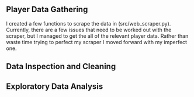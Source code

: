  ## Player Data Gathering

I created a few functions to scrape the data in (src/web_scraper.py). Currently, 
there are a few issues that need to be worked out with the scraper, but I 
managed to get the all of the relevant player data. Rather than waste time
trying to perfect my scraper I moved forward with my imperfect one.

## Data Inspection and Cleaning



## Exploratory Data Analysis